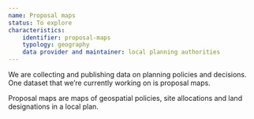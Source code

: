 ```yaml
---
name: Proposal maps
status: To explore
characteristics:
    identifier: proposal-maps
    typology: geography
    data provider and maintainer: local planning authorities
---
```


We are collecting and publishing data on planning policies and decisions. One dataset that we’re currently working on is proposal maps. 

Proposal maps are maps of geospatial policies, site allocations and land designations in a local plan.
